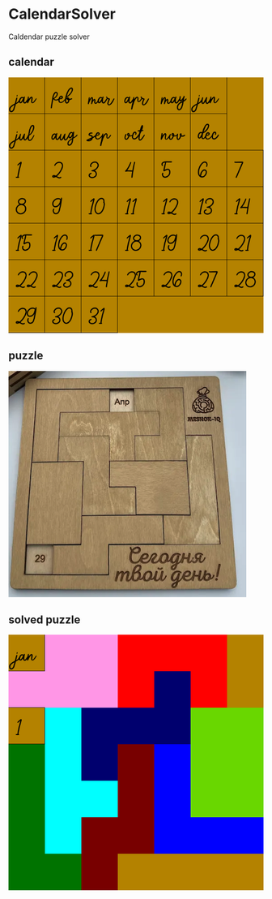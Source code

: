 # CalendarSolver

Caldendar puzzle solver

## calendar
![Alt text](img/calendar.png)

## puzzle
![Alt text](img/puzzle.png) 
## solved puzzle
![Alt text](img/calendar_solved.png)